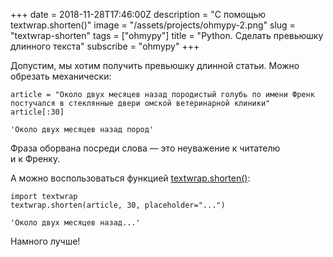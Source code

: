 +++
date = 2018-11-28T17:46:00Z
description = "С помощью textwrap.shorten()"
image = "/assets/projects/ohmypy-2.png"
slug = "textwrap-shorten"
tags = ["ohmypy"]
title = "Python. Сделать превьюшку длинного текста"
subscribe = "ohmypy"
+++

Допустим, мы хотим получить превьюшку длинной статьи. Можно обрезать механически:

```
article = "Около двух месяцев назад породистый голубь по имени Френк постучался в стеклянные двери омской ветеринарной клиники"
article[:30]

'Около двух месяцев назад пород'
```

Фраза оборвана посреди слова — это неуважение к читателю и к Френку.

А можно воспользоваться функцией [textwrap.shorten()](https://devdocs.io/python/library/textwrap#textwrap.shorten):

```
import textwrap
textwrap.shorten(article, 30, placeholder="...")

'Около двух месяцев назад...'
```

Намного лучше!
